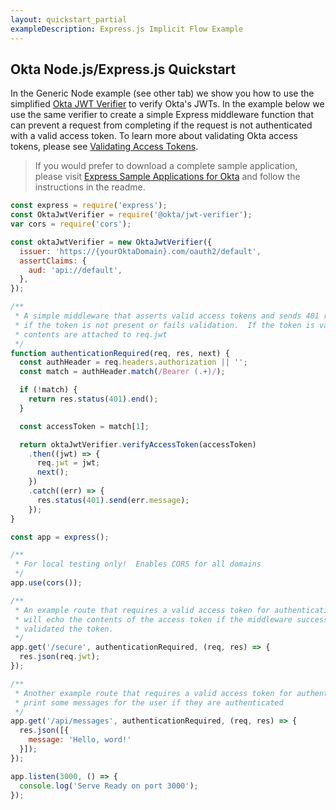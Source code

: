 ```yaml
---
layout: quickstart_partial
exampleDescription: Express.js Implicit Flow Example
---
```


## Okta Node.js/Express.js Quickstart

In the Generic Node example (see other tab) we show you how to use the simplified [Okta JWT Verifier](https://www.npmjs.com/package/@okta/jwt-verifier) to verify Okta's JWTs.  In the example below we use the same verifier to create a simple Express middleware function that can prevent a request from completing if the request is not authenticated with a valid access token.  To learn more about validating Okta access tokens, please see [Validating Access Tokens](/standards/OAuth/#validating-access-tokens).

> If you would prefer to download a complete sample application, please visit [Express Sample Applications for Okta][] and follow the instructions in the readme.

```javascript
const express = require('express');
const OktaJwtVerifier = require('@okta/jwt-verifier');
var cors = require('cors');

const oktaJwtVerifier = new OktaJwtVerifier({
  issuer: 'https://{yourOktaDomain}.com/oauth2/default',
  assertClaims: {
    aud: 'api://default',
  },
});

/**
 * A simple middleware that asserts valid access tokens and sends 401 responses
 * if the token is not present or fails validation.  If the token is valid its
 * contents are attached to req.jwt
 */
function authenticationRequired(req, res, next) {
  const authHeader = req.headers.authorization || '';
  const match = authHeader.match(/Bearer (.+)/);

  if (!match) {
    return res.status(401).end();
  }

  const accessToken = match[1];

  return oktaJwtVerifier.verifyAccessToken(accessToken)
    .then((jwt) => {
      req.jwt = jwt;
      next();
    })
    .catch((err) => {
      res.status(401).send(err.message);
    });
}

const app = express();

/**
 * For local testing only!  Enables CORS for all domains
 */
app.use(cors());

/**
 * An example route that requires a valid access token for authentication, it
 * will echo the contents of the access token if the middleware successfully
 * validated the token.
 */
app.get('/secure', authenticationRequired, (req, res) => {
  res.json(req.jwt);
});

/**
 * Another example route that requires a valid access token for authentication, and
 * print some messages for the user if they are authenticated
 */
app.get('/api/messages', authenticationRequired, (req, res) => {
  res.json([{
    message: 'Hello, word!'
  }]);
});

app.listen(3000, () => {
  console.log('Serve Ready on port 3000');
});
```

[Express Sample Applications for Okta]: https://github.com/okta/samples-nodejs-express-4

